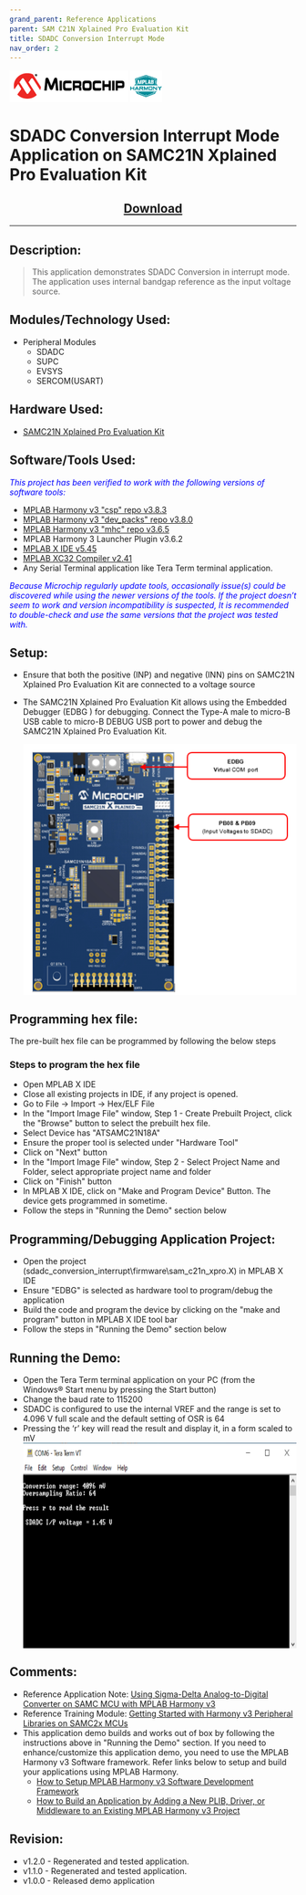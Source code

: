 ```yaml
---
grand_parent: Reference Applications
parent: SAM C21N Xplained Pro Evaluation Kit
title: SDADC Conversion Interrupt Mode
nav_order: 2
---
```

<img src = "images/microchip_logo.png">
<img src = "images/microchip_mplab_harmony_logo_small.png">

# SDADC Conversion Interrupt Mode Application on SAMC21N Xplained Pro Evaluation Kit
<h2 style="text-align:center;"> <a href="https://github.com/MicrochipTech/MPLAB-Harmony-Reference-Apps/releases/latest/download/sdadc_conversion_interrupt.zip" > Download </a> </h2>

-----
## Description:

> This application demonstrates SDADC Conversion in interrupt mode. The application uses internal bandgap reference as the input voltage source.

## Modules/Technology Used:
- Peripheral Modules
	- SDADC
	- SUPC
	- EVSYS
	- SERCOM(USART)

## Hardware Used:

- [SAMC21N Xplained Pro Evaluation Kit](https://www.microchip.com/developmenttools/ProductDetails/atsamc21n-xpro)

## Software/Tools Used:
<span style="color:blue"> *This project has been verified to work with the following versions of software tools:*</span>  

- [MPLAB Harmony v3 "csp" repo v3.8.3](https://github.com/Microchip-MPLAB-Harmony/csp/releases/tag/v3.8.3)  
- [MPLAB Harmony v3 "dev_packs" repo v3.8.0](https://github.com/Microchip-MPLAB-Harmony/dev_packs/releases/tag/v3.8.0)  
- [MPLAB Harmony v3 "mhc" repo v3.6.5](https://github.com/Microchip-MPLAB-Harmony/mhc/releases/tag/v3.6.5)  
- MPLAB Harmony 3 Launcher Plugin v3.6.2  
- [MPLAB X IDE v5.45](https://www.microchip.com/mplab/mplab-x-ide)  
- [MPLAB XC32 Compiler v2.41](https://www.microchip.com/mplab/compilers)  
- Any Serial Terminal application like Tera Term terminal application.  

<span style="color:blue"> *Because Microchip regularly update tools, occasionally issue(s) could be discovered while using the newer versions of the tools. If the project doesn’t seem to work and version incompatibility is suspected, It is recommended to double-check and use the same versions that the project was tested with.* </span>

## Setup:
-  Ensure that both the positive (INP) and negative (INN) pins on SAMC21N Xplained Pro Evaluation Kit are connected to a voltage source
- The SAMC21N Xplained Pro Evaluation Kit allows using the Embedded Debugger (EDBG ) for debugging. Connect the Type-A male to micro-B USB cable to micro-B DEBUG USB port to power and debug the SAMC21N Xplained Pro Evaluation Kit.  

	<img src = "images/hardware_setup.png" width="480" height="440" align="middle">

## Programming hex file:
The pre-built hex file can be programmed by following the below steps

### Steps to program the hex file
- Open MPLAB X IDE
- Close all existing projects in IDE, if any project is opened.
- Go to File -> Import -> Hex/ELF File
- In the "Import Image File" window, Step 1 - Create Prebuilt Project, click the "Browse" button to select the prebuilt hex file.
- Select Device has "ATSAMC21N18A"
- Ensure the proper tool is selected under "Hardware Tool"
- Click on "Next" button
- In the "Import Image File" window, Step 2 - Select Project Name and Folder, select appropriate project name and folder
- Click on "Finish" button
- In MPLAB X IDE, click on "Make and Program Device" Button. The device gets programmed in sometime.
- Follow the steps in "Running the Demo" section below

## Programming/Debugging Application Project:
- Open the project (sdadc_conversion_interrupt\firmware\sam_c21n_xpro.X) in MPLAB X IDE
- Ensure "EDBG" is selected as hardware tool to program/debug the application
- Build the code and program the device by clicking on the "make and program" button in MPLAB X IDE tool bar
- Follow the steps in "Running the Demo" section below

## Running the Demo:
- Open the Tera Term terminal application on your PC (from the Windows® Start menu by pressing the Start button)
- Change the baud rate to 115200
- SDADC is configured to use the internal VREF and the range is set to 4.096 V full scale and the default setting of OSR is 64  
- Pressing the ‘r’ key will read the result and display it, in a form scaled to mV  
  <img src = "images/output.png" width="700" height="360" align="middle">  

## Comments:
- Reference Application Note: [Using Sigma-Delta Analog-to-Digital Converter on SAMC MCU with MPLAB Harmony v3](https://www.microchip.com/wwwappnotes/appnotes.aspx?appnote=en1003095)
- Reference Training Module: [Getting Started with Harmony v3 Peripheral Libraries on SAMC2x MCUs](https://microchipdeveloper.com/harmony3:samc21-getting-started-training-module)
- This application demo builds and works out of box by following the instructions above in "Running the Demo" section. If you need to enhance/customize this application demo, you need to use the MPLAB Harmony v3 Software framework. Refer links below to setup and build your applications using MPLAB Harmony.
	- [How to Setup MPLAB Harmony v3 Software Development Framework](https://www.microchip.com/mymicrochip/filehandler.aspx?ddocname=en1000821)
	- [How to Build an Application by Adding a New PLIB, Driver, or Middleware to an Existing MPLAB Harmony v3 Project](http://ww1.microchip.com/downloads/en/DeviceDoc/How_to_Build_Application_Adding_PLIB_%20Driver_or_Middleware%20_to_MPLAB_Harmony_v3Project_DS90003253A.pdf)  

## Revision:
- v1.2.0 - Regenerated and tested application.
- v1.1.0 - Regenerated and tested application.
- v1.0.0 - Released demo application
